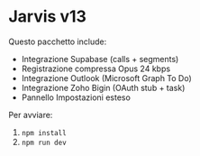 # Jarvis v13

Questo pacchetto include:
- Integrazione Supabase (calls + segments)
- Registrazione compressa Opus 24 kbps
- Integrazione Outlook (Microsoft Graph To Do)
- Integrazione Zoho Bigin (OAuth stub + task)
- Pannello Impostazioni esteso

Per avviare:
1. `npm install`
2. `npm run dev`
